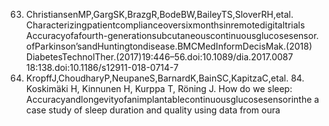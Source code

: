 63. ChristiansenMP,GargSK,BrazgR,BodeBW,BaileyTS,SloverRH,etal. Characterizingpatientcomplianceoversixmonthsinremotedigitaltrials
Accuracyofafourth-generationsubcutaneouscontinuousglucosesensor. ofParkinson’sandHuntingtondisease.BMCMedInformDecisMak.(2018)
DiabetesTechnolTher.(2017)19:446–56.doi:10.1089/dia.2017.0087 18:138.doi:10.1186/s12911-018-0714-7
64. KropffJ,ChoudharyP,NeupaneS,BarnardK,BainSC,KapitzaC,etal. 84. Koskimäki H, Kinnunen H, Kurppa T, Röning J. How do we sleep:
Accuracyandlongevityofanimplantablecontinuousglucosesensorinthe a case study of sleep duration and quality using data from oura